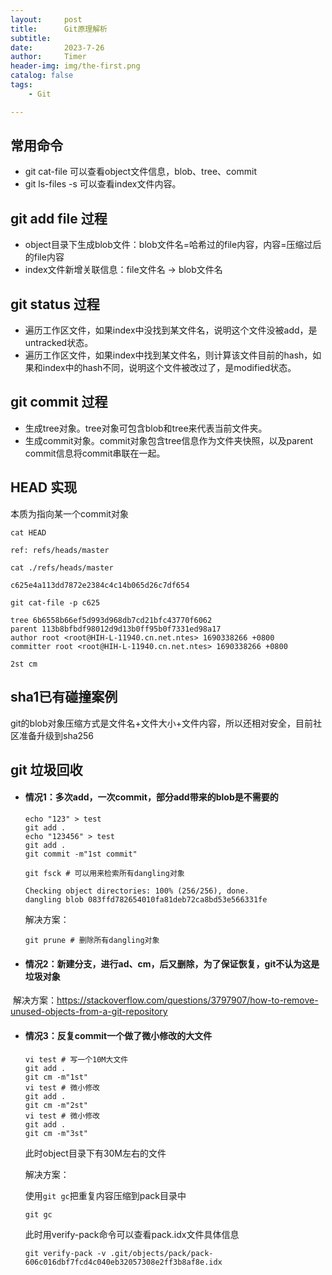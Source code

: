 ```yaml
---
layout:     post
title:      Git原理解析
subtitle:   
date:       2023-7-26
author:     Timer
header-img: img/the-first.png
catalog: false
tags:
    - Git

---
```


## **常用命令**

- git cat-file 可以查看object文件信息，blob、tree、commit
- git ls-files -s 可以查看index文件内容。

## **git add file 过程**

- object目录下生成blob文件：blob文件名=哈希过的file内容，内容=压缩过后的file内容
- index文件新增关联信息：file文件名 -> blob文件名

## **git status 过程**

- 遍历工作区文件，如果index中没找到某文件名，说明这个文件没被add，是untracked状态。
- 遍历工作区文件，如果index中找到某文件名，则计算该文件目前的hash，如果和index中的hash不同，说明这个文件被改过了，是modified状态。

## **git commit 过程**

- 生成tree对象。tree对象可包含blob和tree来代表当前文件夹。
- 生成commit对象。commit对象包含tree信息作为文件夹快照，以及parent commit信息将commit串联在一起。

## **HEAD 实现**

本质为指向某一个commit对象

```shell
cat HEAD
```

```
ref: refs/heads/master
```

```shell
cat ./refs/heads/master
```

```
c625e4a113dd7872e2384c4c14b065d26c7df654
```

```shell
git cat-file -p c625
```

```shell
tree 6b6558b66ef5d993d968db7cd21bfc43770f6062
parent 113b8bfbdf98012d9d13b0ff95b0f7331ed98a17
author root <root@HIH-L-11940.cn.net.ntes> 1690338266 +0800
committer root <root@HIH-L-11940.cn.net.ntes> 1690338266 +0800

2st cm
```

## sha1已有碰撞案例

git的blob对象压缩方式是文件名+文件大小+文件内容，所以还相对安全，目前社区准备升级到sha256

## git 垃圾回收

- #### **情况1：多次add，一次commit，部分add带来的blob是不需要的**		

  ```shell
  echo "123" > test
  git add .
  echo "123456" > test
  git add .	
  git commit -m"1st commit"
  ```

  ```shell
  git fsck # 可以用来检索所有dangling对象
  ```

  ```
  Checking object directories: 100% (256/256), done.
  dangling blob 083ffd782654010fa81deb72ca8bd53e566331fe
  ```

  解决方案：

  ```shell
  git prune # 删除所有dangling对象
  ```

- #### **情况2：新建分支，进行ad、cm，后又删除，为了保证恢复，git不认为这是垃圾对象**

​	解决方案：https://stackoverflow.com/questions/3797907/how-to-remove-unused-objects-from-a-git-repository

- #### **情况3：反复commit一个做了微小修改的大文件**

  ```shell
  vi test # 写一个10M大文件
  git add .
  git cm -m"1st"
  vi test # 微小修改
  git add .
  git cm -m"2st"
  vi test # 微小修改
  git add .
  git cm -m"3st"
  ```

  此时object目录下有30M左右的文件

  解决方案：

  使用`git gc`把重复内容压缩到pack目录中

  ```shell
  git gc
  ```

  此时用verify-pack命令可以查看pack.idx文件具体信息

  ```shell
  git verify-pack -v .git/objects/pack/pack-606c016dbf7fcd4c040eb32057308e2ff3b8af8e.idx
  ```

  
































